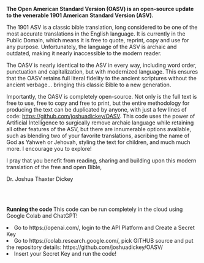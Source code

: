**The Open American Standard Version (OASV) is an open-source update to the venerable 1901 American Standard Version (ASV).**

The 1901 ASV is a classic bible translation, long considered to be one of the most accurate translations in the English language. It is currently in the Public Domain, which means it is free to quote, reprint, copy and use for any purpose. Unfortunately, the language of the ASV is archaic and outdated, making it nearly inaccessible to the modern reader.

The OASV is nearly identical to the ASV in every way, including word order, punctuation and capitalization, but with modernized language. This ensures that the OASV retains full literal fidelity to the ancient scriptures without the ancient verbage... bringing this classic Bible to a new generation.

Importantly, the OASV is completely open-source. Not only is the full text is free to use, free to copy and free to print, but the entire methodology for producing the text can be duplicated by anyone, with just a few lines of code: https://github.com/joshuadickey/OASV. This code uses the power of Artificial Intelligence to surgically remove archaic language while retaining all other features of the ASV, but there are innumerable options available, such as blending two of your favorite translations, ascribing the name of God as Yahweh or Jehovah, styling the text for children, and much much more. I encourage you to explore!

I pray that you benefit from reading, sharing and building upon this modern translation of the free and open Bible,

Dr. Joshua Thaxter Dickey

<br>
<br>

<b> Running the code </b>
This code can be run completely in the cloud using Google Colab and ChatGPT!
<li> Go to https://openai.com/, login to the API Platform and Create a Secret Key </li>
<li> Go to https://colab.research.google.com/, pick GITHUB source and put the repository details: https://github.com/joshuadickey/OASV/ </li>
<li> Insert your Secret Key and run the code! </li>


